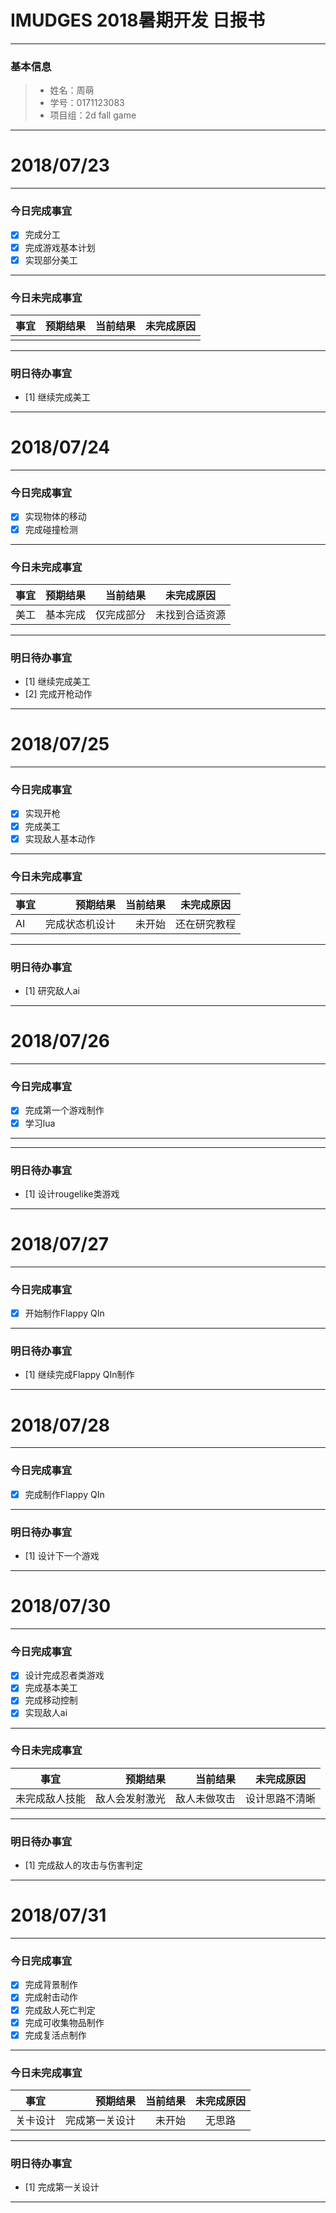 # IMUDGES 2018暑期开发 日报书
-------

### 基本信息
> * 姓名：周萌
> * 学号：0171123083
> * 项目组：2d fall game

-------


# 2018/07/23

-------

### 今日完成事宜
- [x]  完成分工
- [x]  完成游戏基本计划
- [x]  实现部分美工

-----
### 今日未完成事宜


| 事宜     |预期结果| 当前结果  | 未完成原因   | 
| --------   | -----:  | -----:  | :----:  |
|    |   |   |   |


------
### 明日待办事宜
- [1] 继续完成美工
-------


# 2018/07/24

-------

### 今日完成事宜
- [x]  实现物体的移动
- [x]  完成碰撞检测

-----
### 今日未完成事宜


| 事宜     |预期结果| 当前结果  | 未完成原因   | 
| --------   | -----:  | -----:  | :----:  |
|美工        |基本完成   |仅完成部分   |未找到合适资源   |


------
### 明日待办事宜
- [1] 继续完成美工
- [2] 完成开枪动作
-------


# 2018/07/25

-------

### 今日完成事宜
- [x]  实现开枪
- [x]  完成美工
- [x]  实现敌人基本动作

-----
### 今日未完成事宜


| 事宜     |预期结果| 当前结果  | 未完成原因   | 
| --------   | -----:  | -----:  | :----:  |
|AI        |完成状态机设计   |未开始   |还在研究教程   |


------
### 明日待办事宜
- [1] 研究敌人ai
-------


# 2018/07/26

-------

### 今日完成事宜
- [x]  完成第一个游戏制作
- [x]  学习lua

-----


------
### 明日待办事宜
- [1] 设计rougelike类游戏
-------



# 2018/07/27

-------

### 今日完成事宜
- [x]  开始制作Flappy QIn

------
### 明日待办事宜
- [1] 继续完成Flappy QIn制作
-------


# 2018/07/28

-------

### 今日完成事宜
- [x]  完成制作Flappy QIn

------
### 明日待办事宜
- [1] 设计下一个游戏
-------


# 2018/07/30

-------

### 今日完成事宜
- [x]  设计完成忍者类游戏
- [x]  完成基本美工
- [x]  完成移动控制
- [x]  实现敌人ai

-----
### 今日未完成事宜


| 事宜     |预期结果| 当前结果  | 未完成原因   | 
| --------   | -----:  | -----:  | :----:  |
|未完成敌人技能|敌人会发射激光|敌人未做攻击 |设计思路不清晰|


------
### 明日待办事宜
- [1] 完成敌人的攻击与伤害判定
-------


# 2018/07/31

-------

### 今日完成事宜
- [x]  完成背景制作
- [x]  完成射击动作
- [x]  完成敌人死亡判定
- [x]  完成可收集物品制作
- [X]  完成复活点制作

-----
### 今日未完成事宜


| 事宜     |预期结果| 当前结果  | 未完成原因   | 
| --------   | -----:  | -----:  | :----:  |
|关卡设计|完成第一关设计|未开始|无思路|


------
### 明日待办事宜
- [1] 完成第一关设计
-------
